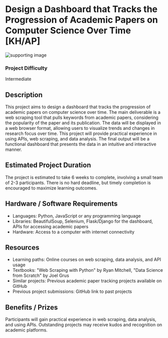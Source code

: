 # Design a Dashboard that Tracks the Progression of Academic Papers on Computer Science Over Time [KH/AP]
![supporting image]()

### Project Difficulty
Intermediate

## Description
This project aims to design a dashboard that tracks the progression of academic papers on computer science over time. The main deliverable is a web scraping tool that pulls keywords from academic papers, considering the popularity of the paper and its publication. The data will be displayed in a web browser format, allowing users to visualize trends and changes in research focus over time. This project will provide practical experience in using APIs, web scraping, and data analysis. The final output will be a functional dashboard that presents the data in an intuitive and interactive manner.

## Estimated Project Duration
The project is estimated to take 6 weeks to complete, involving a small team of 2-3 participants. There is no hard deadline, but timely completion is encouraged to maximize learning outcomes.

## Hardware / Software Requirements
- Languages: Python, JavaScript or any programming language
- Libraries: BeautifulSoup, Selenium, Flask/Django for the dashboard, APIs for accessing academic papers
- Hardware: Access to a computer with internet connectivity

## Resources
- Learning paths: Online courses on web scraping, data analysis, and API usage
- Textbooks: "Web Scraping with Python" by Ryan Mitchell, "Data Science from Scratch" by Joel Grus
- Similar projects: Previous academic paper tracking projects available on GitHub
- Previous project submissions: GitHub link to past projects

## Benefits / Prizes
Participants will gain practical experience in web scraping, data analysis, and using APIs. Outstanding projects may receive kudos and recognition on academic platforms.